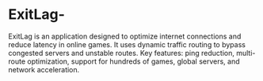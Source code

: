 # ExitLag-
ExitLag is an application designed to optimize internet connections and reduce latency in online games. It uses dynamic traffic routing to bypass congested servers and unstable routes. Key features: ping reduction, multi-route optimization, support for hundreds of games, global servers, and network acceleration.
